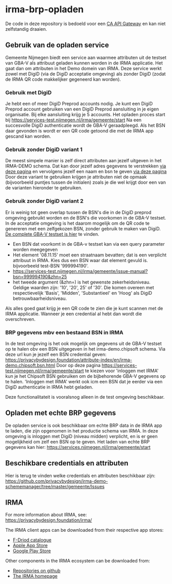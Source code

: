 # irma-brp-opladen
De code in deze repository is bedoeld voor een [CA API Gateway](https://www.ca.com/us/products/ca-api-gateway.html) en kan niet zelfstandig draaien.

## Gebruik van de opladen service
Gemeente Nijmegen biedt een service aan waarmee attributen uit de testset van GBA-V als attribuut geladen kunnen worden in de IRMA applicatie.
Het gaat dan om attributen in het Demo domein van IRMA.
Deze service werkt zowel met DigiD (via de DigiD acceptatie omgeving) als zonder DigiD (zodat de IRMA QR code makkelijker gegeneerd kan worden).

### Gebruik met DigiD
Je hebt een of meer DigiD Preprod accounts nodig. Je kunt een DigiD Preprod account gebruiken van een DigiD Preprod aansluiting in je eigen organisatie. Bij elke aansluiting krijg je 5 accounts.
Het opladen proces start bij https://services-test.nijmegen.nl/irma/gemeente/start
Na een succesvolle DigiD authenticatie wordt de GBA-V geraadpleegd. Als het BSN daar gevonden is wordt er een QR code getoond die met de IRMA app gescand kan worden.

### Gebruik zonder DigiD variant 1
De meest simpele manier is zelf direct attributen aan jezelf uitgeven in het IRMA-DEMO schema.
Dat kan door jezelf adres gegevens te verstrekken [via deze pagina](https://privacybydesign.foundation/attribute-index/en/irma-demo.gemeente.address.html) en vervolgens jezelf een naam en bsn te geven [via deze pagina](https://privacybydesign.foundation/attribute-index/en/irma-demo.gemeente.personalData.html)
Door deze variant te gebruiken krijgen je attributen niet de opmaak (bijvoorbeeld puntjes tussen de initialen) zoals je die wel krijgt door een van de varianten hieronder te gebruiken.

### Gebruik zonder DigiD variant 2
Er is weinig tot geen overlap tussen de BSN's die in de DigiD preprod omgeving gebruikt worden en de BSN's die voorkomen in de GBA-V testset.
In de acceptatie omgeving is het daarom mogelijk om de QR code te genereren met een zelfgekozen BSN, zonder gebruik te maken van DigiD.
[De complete GBA-V testset is hier](https://www.rvig.nl/documenten/richtlijnen/2018/09/20/testdataset-persoonslijsten-proefomgevingen-gba-v) te vinden.
- Een BSN dat voorkomt in de GBA-v testset kan via een query parameter worden meegegeven
- Het element '08.11.15' moet een straatnaam bevatten; dat is een verplicht attribuut in IRMA. Kies dus een BSN waar dat element gevuld is.
    bijvoorbeeld test-BSN '999994190'.
- https://services-test.nijmegen.nl/irma/gemeente/issue-manual?bsn=999994190&zhn=25
- het tweede argument (&zhn=) is het gewenste zekerheidsniveau.
    Geldige waarden zijn: '10', '20', 25' of '30'. Die komen overeen met respectievelijk 'Basis', 'Midden', 'Substantieel' en 'Hoog' als DigiD betrouwbaarheidsniveau.

Als alles goed gaat krijg je een QR code te zien die je kunt scannen met de IRMA applicatie.
Wanneer je een credential al hebt dan wordt die overschreven.

### BRP gegevens mbv een bestaand BSN in IRMA
In de test omgeving is het ook mogelijk om gegevens uit de GBA-V testset op te halen obv een BSN uitgegeven in het irma-demo.chipsoft schema.
Via deze url kun je jezelf een BSN credential geven: https://privacybydesign.foundation/attribute-index/en/irma-demo.chipsoft.bsn.html
Door op deze pagina https://services-test.nijmegen.nl/irma/gemeente/start te kiezen voor 'inloggen met IRMA' kun je het Chipsoft BSN gebruiken om de bijbehorende GBA-V gegevens op te halen.
'Inloggen met IRMA' werkt ook icm een BSN dat je eerder via een DigiD authenticatie in IRMA hebt geladen.

Deze functionalitateit is vooralsnog alleen in de test omgeving beschikbaar.

## Opladen met echte BRP gegevens
De opladen service is ook beschikbaar om echte BRP data in de IRMA app te laden, die zijn opgenomen in het productie schema van IRMA.
In deze omgeving is inloggen met DigiD (niveau midden) verplicht, en is er geen mogelijkheid om zelf een BSN op te geven.
Het laden van echte BRP gegevens kan hier: https://services.nijmegen.nl/irma/gemeente/start


## Beschikbare credentials en attributen
Hier is terug te vinden welke credentials en attributen beschikbaar zijn: https://github.com/privacybydesign/irma-demo-schememanager/tree/master/gemeente/Issues

## IRMA
For more information about IRMA, see: https://privacybydesign.foundation/irma/

The IRMA client apps can be downloaded from their respective app stores:

- [F-Driod catalogue](https://f-droid.org/en/packages/org.irmacard.cardemu/)
- [Apple App Store](https://itunes.apple.com/nl/app/irma-authentication/id1294092994)
- [Google Play Store](https://play.google.com/store/apps/details?id=org.irmacard.cardemu)

Other components in the IRMA ecosystem can be downloaded from:

- [Repositories on github](https://github.com/privacybydesign)
- [The IRMA homepage](https://irma.app/)
